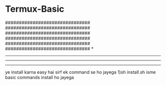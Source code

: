 # Termux-Basic
###############################
############################### 
############################### 
############################### 
###############################
############################### *
****************************** 
******************************* 
*******************************
ye install karna easy hai 
sirf ek command se ho jayega
1)sh install.sh
isme basic commands install ho jayega

